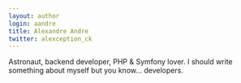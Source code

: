 ```yaml
---
layout: author
login: aandre
title: Alexandre Andre
twitter: alexception_ck
---
```

Astronaut, backend developer, PHP & Symfony lover. I should write something about myself but you know... developers.

